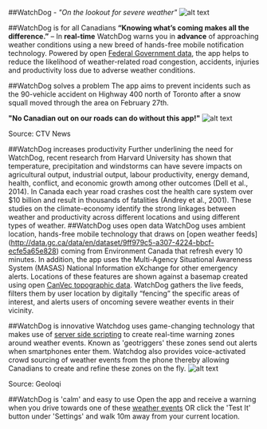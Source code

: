 ##WatchDog - *"On the lookout for severe weather"*
![alt text](https://raw.github.com/EsriCanada/davinci-iOS/master/geotrigger-sample/Images.xcassets/WatchDog_App_Icon_76.imageset/WatchDog_App_Icon_76.png "WatchDog") 



##WatchDog is for all Canadians
**“Knowing what’s coming makes all the difference.”** – In **real-time** WatchDog warns you in **advance** of approaching weather conditions using a new breed of hands-free mobile notification technology. Powered by open [Federal Government data](http://arcgis.com/apps/OnePane/basicviewer/index.html?appid=9c669554cfd549658f8550bc28ffa886), the app helps to reduce the likelihood of weather-related road congestion, accidents, injuries and productivity loss due to adverse weather conditions. 

##WatchDog solves a problem
The app aims to prevent incidents such as the 90-vehicle accident on Highway 400 north of Toronto after a snow squall moved through the area on February 27th.

**"No Canadian out on our roads can do without this app!"**
![alt text](https://pbs.twimg.com/media/BhfWrmsIcAAIzou.jpg "WatchDog")

Source: CTV News

##WatchDog increases productivity
Further underlining the need for WatchDog, recent research from Harvard University has shown that temperature, precipitation and windstorms can have severe impacts on agricultural output, industrial output, labour productivity, energy demand, health, conflict, and economic growth among other outcomes (Dell et al., 2014). In Canada each year road crashes cost the health care system over $10 billion and result in thousands of fatalities (Andrey et al., 2001). These studies on the climate-economy identify the strong linkages between weather and productivity across different locations and using different types of weather.
##WatchDog uses open data
WatchDog uses ambient location, hands-free mobile technology that draws on [open weather feeds] (http://data.gc.ca/data/en/dataset/9ff979c5-a307-4224-bbcf-ecfe5a65e828) coming from Environment Canada that refresh every 10 minutes. In addition, the app uses the Multi-Agency Situational Awareness System (MASAS) National Information eXchange for other emergency alerts. Locations of these features are shown against a basemap created using open [CanVec topographic data](http://data.gc.ca/data/en/dataset?q=canvec&sort=relevance+asc&res_format=SHAPE). WatchDog gathers the live feeds, filters them by user location by digitally “fencing” the specific areas of interest, and alerts users of oncoming severe weather events in their vicinity.



##WatchDog is innovative
Watchdog uses game-changing technology that makes use of [server side scripting](https://github.com/EsriCanada/watchdog/blob/master/watchdog-geotrigger-python.py) to create real-time warning zones around weather events. Known as 'geotriggers' these zones send out alerts when smartphones enter them. Watchdog also provides voice-activated crowd sourcing of weather events from the phone thereby allowing Canadians to create and refine these zones on the fly.
![alt text](https://developers.geoloqi.com/img/diagrams/geofencing.png "Geotrigger")

Source: Geoloqi

##WatchDog is 'calm' and easy to use
Open the app and receive a warning when you drive towards one of these [weather events](http://arcgis.com/apps/OnePane/basicviewer/index.html?appid=9c669554cfd549658f8550bc28ffa886) OR click the 'Test It' button under 'Settings' and walk 10m away from your current location.
